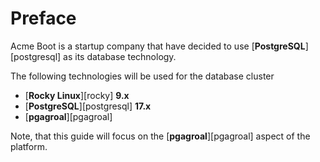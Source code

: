 # Preface

Acme Boot is a startup company that have decided to use [**PostgreSQL**][postgresql] as
its database technology.

The following technologies will be used for the database cluster

* [**Rocky Linux**][rocky] **9.x**
* [**PostgreSQL**][postgresql] **17.x**
* [**pgagroal**][pgagroal]

Note, that this guide will focus on the [**pgagroal**][pgagroal] aspect of the platform.
